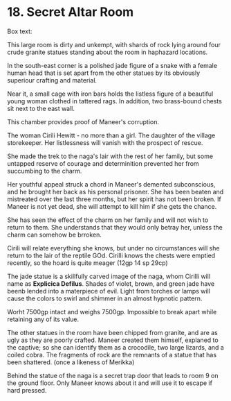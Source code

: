 # 18. Secret Altar Room

Box text:

This large room is dirty and unkempt, with shards of rock lying around
four crude granite statues standing about the room in haphazard locations.

In the south-east corner is a polished jade figure of a snake with a
female human head that is set apart from the other statues by its
obviously superiour crafting and material.

Near it, a small cage with iron bars holds the listless figure of a 
beautiful young woman clothed in tattered rags. In addition, two
brass-bound chests sit next to the east wall.



This chamber provides proof of Maneer's corruption.

The woman Cirili Hewitt - no more than a girl. The daughter of the
village storekeeper.  Her listlessness will vanish with the prospect
of rescue.

She made the trek to the naga's lair with the rest of her family, but
some untapped reserve of courage and determinition prevented her
from succumbing to the charm.

Her youthful appeal struck a chord in Maneer's demented subconscious,
and he brought her back as his personal prisoner.  She has been beaten
and mistreated over the last three months, but her spirit has not been
broken. If Maneer is not yet dead, she will attempt to kill him if she
gets the chance.

She has seen the effect of the charm on her family and will not wish to
return to them. She understands that they would only betray her,
unless the charm can somehow be brroken.  

Cirili will relate everything she knows, but under no circumstances will
she return to the lair of the reptile GOd.  Cirilli knows the
chests were emptied recently, so the hoard is quite meager (12gp 14 sp 29cp)

The jade statue is a skillfully carved image of the naga, whom Cirilli
will name as **Explicica Defilus**.  Shades of violet, brown, and green
jade have beenb lended into a materpiece of evil.  Light from torches or
lamps will cause the colors to swirl and shimmer in an almost hypnotic pattern.

Worht 7500gp intact and weighs 7500gp.  Impossible to break apart while
retaining any of its value.

The other statues in the room have been chipped from granite, and are as ugly
as they are poorly crafted. Maneer created them himself, explaned to
 the captive; so she can identify them as a crocodile, two large lizards, and
a coiled cobra.  The fragments of rock are the remnants of a
statue that has been shattered. (once a likeness of Merikka)

Behind the statue of the naga is a secret trap door that leads to room
9 on the ground floor.  Only Maneer knows about it and will use it to escape
if hard pressed.

